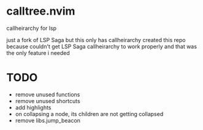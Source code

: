 # calltree.nvim
callheirarchy for lsp

just a fork of LSP Saga but this only has callheirarchy
created this repo because couldn't get LSP Saga callheirarchy to work properly and that was the only feature i needed

# TODO
- remove unused functions
- remove unused shortcuts
- add highlights
- on collapsing a node, its children are not getting collapsed
- remove libs.jump_beacon

